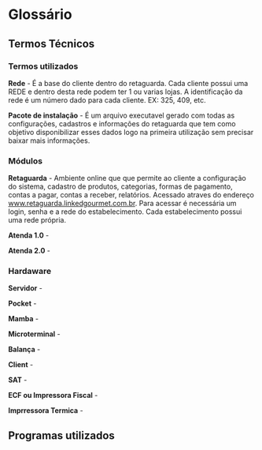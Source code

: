 <!-- TITLE: Glossário -->
<!-- SUBTITLE: A quick summary of Glossário -->

# Glossário
## Termos Técnicos

### Termos utilizados

**Rede** - É a base do cliente dentro do retaguarda. Cada cliente possui uma REDE e dentro desta rede podem ter 1 ou varias lojas. A identificação da rede é um número dado para cada cliente. EX: 325, 409, etc.  

**Pacote de instalação** - É um arquivo executavel gerado com todas as configurações, cadastros e informações do retaguarda que tem como objetivo disponibilizar esses dados logo na primeira utilização sem precisar baixar mais informações.  

### Módulos 

**Retaguarda** - Ambiente online que que permite ao cliente a configuração do sistema, cadastro de produtos, categorias, formas de pagamento, contas a pagar, contas a receber, relatórios. Acessado atraves do endereço www.retaguarda.linkedgourmet.com.br. Para acessar é necessária um login, senha e a rede do estabelecimento. Cada estabelecimento possui uma rede própria.

**Atenda 1.0** - 

**Atenda 2.0** - 

### Hardaware

**Servidor** -

**Pocket** -

**Mamba** -

**Microterminal** -

**Balança** -

**Client** -

**SAT** -

**ECF ou Impressora Fiscal** -

**Imprressora Termica** -

## Programas utilizados